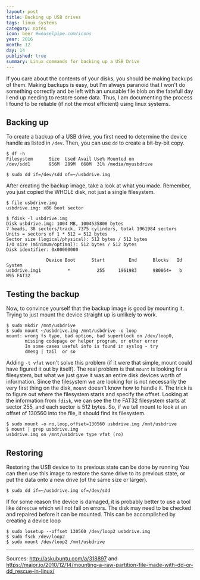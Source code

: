 ```yaml
---
layout: post
title: Backing up USB drives
tags: linux systems
category: notes
icon: beer #weaselpipe.com/icons
year: 2016
month: 12
day: 14
published: true
summary: Linux commands for backing up a USB Drive
---
```


If you care about the contents of your disks, you should be making backups of them.
Making backups is easy, but I'm always paranoid that I won't do something correctly and be left with an unusable file blob on the fatefull day I end up needing to restore some data.
Thus, I am documenting the process I found to be reliable (if not the most efficient) using linux systems.


## Backing up

To create a backup of a USB drive, you first need to determine the device handle as listed in ``/dev``.
Then, you can use ``dd`` to create a bit-by-bit copy.

```
$ df -h
Filesystem      Size  Used Avail Use% Mounted on
/dev/sdd1       956M  289M  668M  31% /media/myusbdrive

$ sudo dd if=/dev/sdd of=~/usbdrive.img
```

After creating the backup image, take a look at what you made.
Remember, you just copied the WHOLE disk, not just a single filesystem.

```
$ file usbdrive.img
usbdrive.img: x86 boot sector

$ fdisk -l usbdrive.img
Disk usbdrive.img: 1004 MB, 1004535808 bytes
7 heads, 38 sectors/track, 7375 cylinders, total 1961984 sectors
Units = sectors of 1 * 512 = 512 bytes
Sector size (logical/physical): 512 bytes / 512 bytes
I/O size (minimum/optimal): 512 bytes / 512 bytes
Disk identifier: 0x00000000

               Device Boot      Start         End      Blocks   Id  System
usbdrive.img1          *          255     1961983      980864+   b  W95 FAT32
```

## Testing the backup

Now, to convince yourself that the backup image is good by mounting it.
Trying to just mount the device straight up is unlikely to work.

```
$ sudo mkdir /mnt/usbdrive
$ sudo mount ~/usbdrive.img /mnt/usbdrive -o loop
mount: wrong fs type, bad option, bad superblock on /dev/loop0,
       missing codepage or helper program, or other error
       In some cases useful info is found in syslog - try
       dmesg | tail  or so
```

Adding ``-t vfat`` won't solve this problem (if it were that simple, mount could have figured it out by itself).
The real problem is that ``mount`` is looking for a filesystem, but what we just gave it was an entire disk devices worth of information.
Since the filesystem we are looking for is not necessarily the very first thing on the disk, ``mount`` doesn't know how to handle it.
The trick is to figure out where the filesystem starts and specify the offset.
Looking at the information from ``fdisk``, we can see the the FAT32 filesystem starts at sector 255, and each sector is 512 bytes.
So, if we tell mount to look at an offset of 130560 into the file, it should find its filesystem.

```
$ sudo mount -o ro,loop,offset=130560 usbdrive.img /mnt/usbdrive
$ mount | grep usbdrive.img
usbdrive.img on /mnt/usbdrive type vfat (ro)
```

## Restoring

Restoring the USB device to its previous state can be done by running 
You can then use this image to restore the same drive to its previous state, or put the data onto a new drive (of the same size or larger).

```
$ sudo dd if=~/usbdrive.img of=/dev/sdd
```

If for some reason the device is damaged, it is probably better to use a tool like ``ddrescue`` which will not fail on errors.
The disk may need to be checked and repaired before it can be mounted.
This can be accomplished by creating a device loop

```
$ sudo losetup --offset 130560 /dev/loop2 usbdrive.img
$ sudo fsck /dev/loop2
$ sudo mount /dev/loop2 /mnt/usbdrive
```
----------------------------------------

Sources: <http://askubuntu.com/a/318897> and <https://major.io/2010/12/14/mounting-a-raw-partition-file-made-with-dd-or-dd_rescue-in-linux/>

